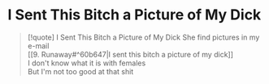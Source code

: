 # I Sent This Bitch a Picture of My Dick

> [!quote] I Sent This Bitch a Picture of My Dick
She find pictures in my e-mail  
[[9. Runaway#^60b647|I sent this bitch a picture of my dick]]  
I don't know what it is with females  
But I'm not too good at that shit
